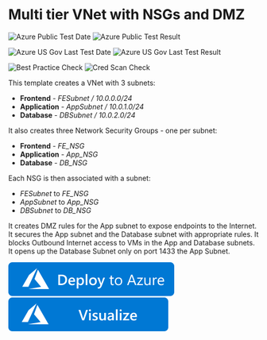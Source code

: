 # Multi tier VNet with NSGs and DMZ

![Azure Public Test Date](https://azurequickstartsservice.blob.core.windows.net/badges/201-nsg-dmz-in-vnet/PublicLastTestDate.svg)
![Azure Public Test Result](https://azurequickstartsservice.blob.core.windows.net/badges/201-nsg-dmz-in-vnet/PublicDeployment.svg)

![Azure US Gov Last Test Date](https://azurequickstartsservice.blob.core.windows.net/badges/201-nsg-dmz-in-vnet/FairfaxLastTestDate.svg)
![Azure US Gov Last Test Result](https://azurequickstartsservice.blob.core.windows.net/badges/201-nsg-dmz-in-vnet/FairfaxDeployment.svg)

![Best Practice Check](https://azurequickstartsservice.blob.core.windows.net/badges/201-nsg-dmz-in-vnet/BestPracticeResult.svg)
![Cred Scan Check](https://azurequickstartsservice.blob.core.windows.net/badges/201-nsg-dmz-in-vnet/CredScanResult.svg)

This template creates a VNet with 3 subnets:

- **Frontend** - _FESubnet / 10.0.0.0/24_
- **Application** - _AppSubnet / 10.0.1.0/24_
- **Database** - _DBSubnet / 10.0.2.0/24_

It also creates three Network Security Groups - one per subnet:

- **Frontend** - _FE_NSG_
- **Application** - _App_NSG_
- **Database** - _DB_NSG_

Each NSG is then associated with a subnet:

- _FESubnet_ to _FE_NSG_
- _AppSubnet_ to _App_NSG_
- _DBSubnet_ to _DB_NSG_

It creates DMZ rules for the App subnet to expose endpoints to the Internet. It
secures the App subnet and the Database subnet with appropriate rules. It blocks
Outbound Internet access to VMs in the App and Database subnets. It opens up the
Database Subnet only on port 1433 the App Subnet.

[![Deploy To Azure](https://raw.githubusercontent.com/Azure/azure-quickstart-templates/master/1-CONTRIBUTION-GUIDE/images/deploytoazure.svg?sanitize=true)]("https://portal.azure.com/#create/Microsoft.Template/uri/https%3A%2F%2Fraw.githubusercontent.com%2FAzure%2Fazure-quickstart-templates%2Fmaster%2F201-nsg-dmz-in-vnet%2Fazuredeploy.json")
[![Visualize](https://raw.githubusercontent.com/Azure/azure-quickstart-templates/master/1-CONTRIBUTION-GUIDE/images/visualizebutton.svg?sanitize=true)]("http://armviz.io/#/?load=https%3A%2F%2Fraw.githubusercontent.com%2FAzure%2Fazure-quickstart-templates%2Fmaster%2F201-nsg-dmz-in-vnet%2Fazuredeploy.json")
